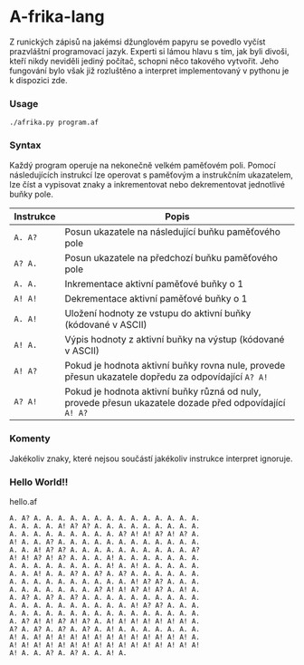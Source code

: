 # A-frika-lang

Z runických zápisů na jakémsi džunglovém papyru se povedlo vyčíst prazvláštní programovací jazyk. Experti si lámou hlavu s tím, jak byli divoši, kteří nikdy neviděli jediný počítač, schopni něco takového vytvořit. Jeho fungování bylo však již rozluštěno a interpret implementovaný v pythonu je k dispozici zde.


### Usage

`./afrika.py program.af`


### Syntax

Každý program operuje na nekonečně velkém paměťovém poli. Pomocí následujících instrukcí lze operovat s paměťovým a instrukčním ukazatelem, lze číst a vypisovat znaky a inkrementovat nebo dekrementovat jednotlivé buňky pole.

| Instrukce | Popis                                                        |
| --------- | ------------------------------------------------------------ |
| `A. A?`   | Posun ukazatele na následující buňku paměťového pole         |
| `A? A.`   | Posun ukazatele na předchozí buňku paměťového pole           |
| `A. A.`   | Inkrementace aktivní paměťové buňky o 1                      |
| `A! A!`   | Dekrementace aktivní paměťové buňky o 1                      |
| `A. A!`   | Uložení hodnoty ze vstupu do aktivní buňky (kódované v ASCII) |
| `A! A.`   | Výpis hodnoty z aktivní buňky na výstup (kódované v ASCII)   |
| `A! A?`   | Pokud je hodnota aktivní buňky rovna nule, provede přesun ukazatele dopředu za odpovídající `A? A!` |
| `A? A!`   | Pokud je hodnota aktivní buňky různá od nuly, provede přesun ukazatele dozade před odpovídající `A! A?` |

### Komenty

Jakékoliv znaky, které nejsou součástí jakékoliv instrukce interpret ignoruje.

### Hello World!!

hello.af
```
A. A? A. A. A. A. A. A. A. A. A. A. A. A. A. A.
A. A. A. A. A! A? A? A. A. A. A. A. A. A. A. A.
A. A. A. A. A. A. A. A. A. A? A! A! A? A! A? A.
A! A. A. A? A. A. A. A. A. A. A. A. A. A. A. A.
A. A. A! A? A? A. A. A. A. A. A. A. A. A. A. A?
A! A! A? A! A? A. A. A. A! A. A. A. A. A. A. A.
A. A. A. A. A. A. A. A. A! A. A! A. A. A. A. A.
A. A. A! A. A. A? A. A? A. A? A. A. A. A. A. A.
A. A. A. A. A. A. A. A. A. A. A! A? A? A. A. A.
A. A. A. A. A. A. A. A? A! A! A? A! A? A. A! A.
A. A? A. A? A. A? A. A. A. A. A. A. A. A. A. A.
A. A. A. A. A. A. A. A. A. A. A! A? A? A. A. A.
A. A. A. A. A. A. A. A. A. A. A. A. A. A. A. A.
A. A? A! A! A? A! A? A. A! A! A! A! A! A! A! A.
A? A. A? A. A? A. A? A. A! A. A. A. A. A. A. A.
A! A. A! A! A! A! A! A! A! A! A! A! A! A! A! A.
A! A! A! A! A! A! A! A! A! A! A! A! A! A! A! A!
A! A. A. A? A. A? A. A. A! A.
```